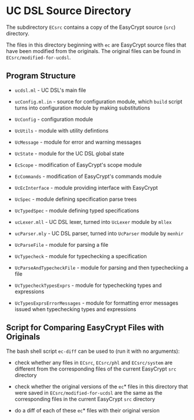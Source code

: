 UC DSL Source Directory
================================================================================

The subdirectory `ECsrc` contains a copy of the EasyCrypt source
(`src`) directory.

The files in this directory beginning with `ec` are EasyCrypt source
files that have been modified from the originals. The original
files can be found in `ECsrc/modified-for-ucdsl`.

Program Structure
--------------------------------------------------------------------------------

* `ucdsl.ml` - UC DSL's main file

* `ucConfig.ml.in` - source for configuration module, which `build` script
  turns into configuration module by making substitutions
  
* `UcConfig` - configuration module

* `UcUtils` - module with utility defintions

* `UcMessage` - module for error and warning messages

* `UcState` - module for the UC DSL global state

* `EcScope` - modification of EasyCrypt's scope module

* `EcCommands` - modification of EasyCrypt's commands module

* `UcEcInterface` - module providing interface with EasyCrypt

* `UcSpec` - module defining specification parse trees

* `UcTypedSpec` - module defining typed specifications

* `ucLexer.mll` - UC DSL lexer, turned into `UcLexer` module by
  `mllex`

* `ucParser.mly` - UC DSL parser, turned into `UcParser` module by
  `menhir`

* `UcParseFile` - module for parsing a file

* `UcTypecheck` - module for typechecking a specification

* `UcParseAndTypecheckFile` - module for parsing and then typechecking
  a file

* `UcTypecheckTypesExprs` - module for typechecking types and expressions

* `UcTypesExprsErrorMessages` - module for formatting error messages
  issued when typechecking types and expressions

Script for Comparing EasyCrypt Files with Originals
--------------------------------------------------------------------------------

The bash shell script `ec-diff` can be used to (run it with no
arguments):

* check whether any files in `ECsrc`, `ECsrc/phl` and `ECsrc/system` are
  different from the corresponding files of the current EasyCrypt `src`
  directory

* check whether the original versions of the `ec`* files in this
  directory that were saved in `ECsrc/modified-for-ucdsl` are the same
  as the corresponding files in the current EasyCrypt `src` directory

* do a diff of each of these `ec`* files with their original version
